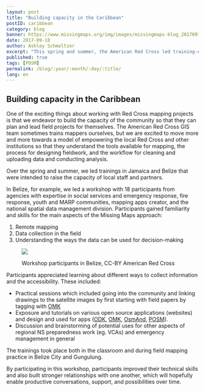 ```yaml
---
layout: post
title: "Building capacity in the Caribbean"
postID: caribbean
category: blog
banner: https://www.missingmaps.org/img/images/missingmaps-blog_20170918_banner.jpg
date: 2017-09-18
author: Ashley Schmeltzer
excerpt: "This spring and summer, the American Red Cross led training-of-trainers in Belize and Jamaica to build the mapping skills and knowledge of local Red Cross and government staff - here's a quick update of our work."
published: true
tags: [POSM]
permalink: /blog/:year/:month/:day/:title/
lang: en
---
```


## Building capacity in the Caribbean

One of the exciting things about working with Red Cross mapping projects is that we endeavor to build the capacity of the community so that they can plan and lead field projects for themselves. The American Red Cross GIS team sometimes trains mappers ourselves, but we are excited to move more and more towards a model of empowering the local Red Cross and other institutions so that they understand the tools available for mapping, the process for designing fieldwork, and the workflow for cleaning and uploading data and conducting analysis.

Over the spring and summer, we led trainings in Jamaica and Belize that were intended to raise the capacity of local staff and partners.

In Belize, for example, we led a workshop with 18 participants from agencies with expertise in social services and emergency response, fire response, youth and MARP communities, mapping apps creator, and the national spatial data management division. Participants gained familiarity and skills for the main aspects of the Missing Maps approach:

1. Remote mapping
2. Data collection in the field
3. Understanding the ways the data can be used for decision-making

<figure>
<img src="https://www.missingmaps.org/img/images/missingmaps-blog_20170918_pic1.jpg">
<p class="caption">Workshop participants in Belize, CC-BY American Red Cross</p>
</figure>

Participants appreciated learning about different ways to collect information and the accessibility. These included:

- Practical sessions which included going into the community and linking drawings to the satellite images by first starting with field papers by tagging with [OMK](http://www.openmapkit.org)
- Exposure and tutorials on various open source applications (websites) and design and used for apps ([ODK](https://opendatakit.org/), [OMK](http://www.openmapkit.org), [OsmAnd](http://osmand.net/), [POSM](http://www.posm.io)).
- Discussion and brainstorming of potential uses for other aspects of regional NS preparedness work (eg. VCAs) and emergency management in general

The trainings took place both in the classroom and during field mapping practice in Belize City and Gungulung.

By participating in this workshop, participants improved their technical skills and also built stronger relationships with one another, which will hopefully enable productive conversations, support, and possibilities over time.

